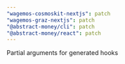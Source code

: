 ```yaml
---
"wagemos-cosmoskit-nextjs": patch
"wagemos-graz-nextjs": patch
"@abstract-money/cli": patch
"@abstract-money/react": patch
---
```


Partial arguments for generated hooks
